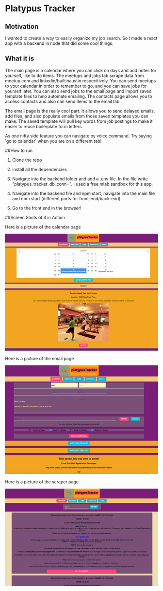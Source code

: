 
# Platypus Tracker

## Motivation

I wanted to create a way to easily organize my job search. So I made a react app with a backend in node that did some cool things.

## What it is

The main page is a calendar where you can click on days and add notes for yourself, like to do items. The meetups and jobs tab scrape data from meetup.com and linkedin/builtinaustin respecitively. You can send meetups to your calendar in order to remember to go, and you can save jobs for yourself later. You can also send jobs to the email page and import saved template files to help automate emailing. The contacts page allows you to access contacts and also can send items to the email tab.

The email page is the really cool part. It allows you to send delayed emails, add files, and also populate emails from those saved templates you can make. The saved template will pull key words from job postings to make it easier to reuse boilerplate form letters.

As one nifty side feature you can navigate by voice command. Try saying 'go to calendar' when you are on a different tab!

##How to run

1. Clone the repo

2. Install all the dependencies

3. Navigate into the backend folder and add a .env file. In the file write "platypus_tracker_db_conn=<YOURFAVORITEMONGODBDATABASEGOESHERE>". I used a free mlab sandbox for this app.

4. Navigate into the backend file and npm start, navigate into the main file and npm start (different ports for front-end/back-end)

5. Go to the front end in the browser!

##Screen Shots of it in Action

Here is a picture of the calendar page

![Screenshot](/screenshots/platypustrackercalendar.png?raw=true "Calendar Page")

Here is a picture of the email page

![Screenshot](/screenshots/platypustrackeremail.png?raw=true "Calendar Page")

Here is a picture of the scraper page

![Screenshot](/screenshots/platypustrackerscraper.png?raw=true "Calendar Page")
